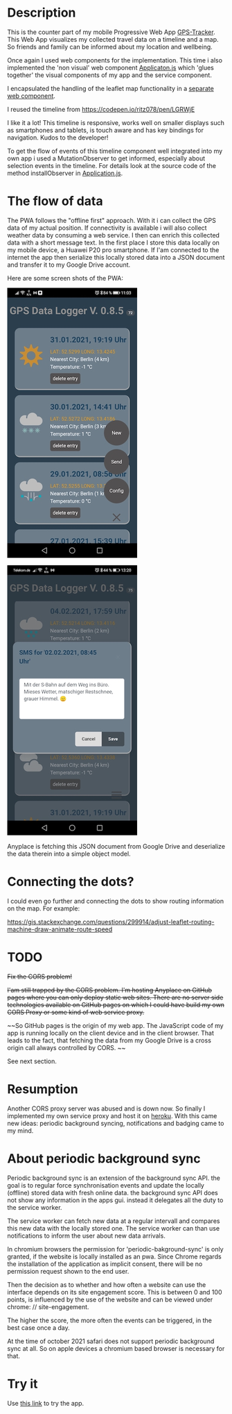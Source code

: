 
# Description

This is the counter part of my mobile Progressive Web App [GPS-Tracker](https://github.com/s01042/SimpleWebComponent).
This Web App visualizes my collected travel data on a timeline and a map. So friends and family can be informed about my location and wellbeing.

Once again I used web components for the implementation. This time i also implemented the 'non visual' web component [Applicaton.js](./components/Application.js) which 'glues together' the visual components of my app and the service component.

I encapsulated the handling of the leaflet map functionality in a [separate web component](./components/LeafletMapController.js). 

I reused the timeline from https://codepen.io/ritz078/pen/LGRWjE

I like it a lot! This timeline is responsive, works well on smaller displays such as smartphones and tablets, is touch aware and has key bindings for navigation. Kudos to the developer!

To get the flow of events of this timeline component well integrated into my own app i used a MutationObserver to get informed, especially about selection events in the timeline. For details look at the source code of the method installObserver in [Application.js](./components/Application.js).

# The flow of data

The PWA follows the "offline first" approach. With it i can collect the GPS data of my actual position. If connectivity is available i will also collect weather data by consuming a web service. I then can enrich this collected data with a short message text. In the first place I store this data locally on my mobile device, a Huawei P20 pro smartphone. If I'am connected to the internet the app then serialize this locally stored data into a JSON document and transfer it to my Google Drive account. 

Here are some screen shots of the PWA:

![the standard list view of all of my entries](./images/menu_open.jpg)

![small text edit](./images/small_text_edit.jpg)


Anyplace is fetching this JSON document from Google Drive and deserialize the data therein into a simple object model. 


# Connecting the dots?

I could even go further and connecting the dots to show routing information on the map. For example:

https://gis.stackexchange.com/questions/299914/adjust-leaflet-routing-machine-draw-animate-route-speed

# TODO

~~Fix the CORS problem!~~

~~I'am still trapped by the CORS problem. I'm hosting Anyplace on GitHub pages where you can only deploy static web sites. There are no server side technologies available on GitHub pages on which I could have build my own CORS Proxy or some kind of web service proxy.~~

~~So GitHub pages is the origin of my web app. The JavaScript code of my app is running locally on the client device and in the client browser. That leads to the fact, that fetching the data from my Google Drive is a cross origin call always controlled by CORS. ~~

See next section.

# Resumption

Another CORS proxy server was abused and is down now. So finally I implemented my own service proxy and host it on [heroku](https://www.heroku.com). With this came new ideas: periodic background syncing, notifications and badging came to my mind. 

# About periodic background sync

Periodic background sync is an extension of the background sync API. the goal is to regular force synchronisation events and update the locally (offline) stored data with fresh online data. the background sync API does not show any information in the apps gui. instead it delegates all the duty to the service worker.

The service worker can fetch new data at a regular intervall and compares this new data with the locally stored one. The service worker can than use notifications to inform the user about new data arrivals. 

In chromium browsers the permission for 'periodic-bakground-sync' is only granted, if the website is locally installed as an pwa. Since Chrome regards the installation of the application as implicit consent, there will be no permission request shown to the end user. 

Then the decision as to whether and how often a website can use the interface depends on its site engagement score. This is between 0 and 100 points, is influenced by the use of the website and can be viewed under chrome: // site-engagement.

The higher the score, the more often the events can be triggered, in the best case once a day.

At the time of october 2021 safari does not support periodic background sync at all. So on apple devices a chromium based browser is necessary for that.

# Try it

Use [this link](https://s01042.github.io/Anyplace/) to try the app.